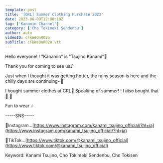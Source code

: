 ```yaml
---
template: post
title: '[GRL] Summer Clothing Purchase 2023'
date: 2023-06-09T12:00:10Z
tag: ['Kanamin Channel']
category: ['Cho Tokimeki Sendenbu']
author: auto 
videoID: cFkWeOnR02o
subTitle: cFkWeOnR02o.vtt
---
```

Hello everyone! ! "Kanamin" is "Tsujino Kanami"💙

Thank you for coming to see us♪

Just when I thought it was getting hotter, the rainy season is here and the chilly days are continuing~🥺

I bought summer clothes at GRL💖
Speaking of summer! ! I also bought that 🙊 🥰

Fun to wear 🎶


-----SNS-----

💟Instagram…[https://www.instagram.com/kanami_tsujino_official/?hl=ja](https://www.instagram.com/kanami_tsujino_official/?hl=ja)

💟TikTok…[https://www.tiktok.com/@kanami_tsujino_official](https://www.tiktok.com/@kanami_tsujino_official)


Keyword: Kanami Tsujino, Cho Tokimeki Sendenbu, Cho Tokisen
